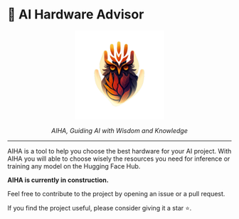 # 🦉 AI Hardware Advisor

<div align="center">
  <img src="../img/logo.png" width="200" height="200" />
  <p><em>AIHA, Guiding AI with Wisdom and Knowledge</em></p>
</div>

---

AIHA is a tool to help you choose the best hardware for your AI project. With AIHA you will able to choose wisely
the resources you need for inference or training any model on the Hugging Face Hub.

**AIHA is currently in construction.**

Feel free to contribute to the project by opening an issue or a pull request.

If you find the project useful, please consider giving it a star ⭐️.
